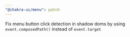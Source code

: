 ```yaml
---
"@chakra-ui/menu": patch
---
```


Fix menu button click detection in shadow doms by using `event.composedPath()`
instead of `event.target`
